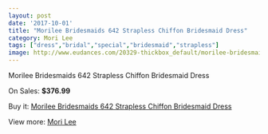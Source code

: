 ```yaml
---
layout: post
date: '2017-10-01'
title: "Morilee Bridesmaids 642 Strapless Chiffon Bridesmaid Dress"
category: Mori Lee
tags: ["dress","bridal","special","bridesmaid","strapless"]
image: http://www.eudances.com/20329-thickbox_default/morilee-bridesmaids-642-strapless-chiffon-bridesmaid-dress.jpg
---
```

Morilee Bridesmaids 642 Strapless Chiffon Bridesmaid Dress

On Sales: **$376.99**
<a href="https://www.eudances.com/en/mori-lee/6097-morilee-bridesmaids-642-strapless-chiffon-bridesmaid-dress.html"><amp-img layout="responsive" width="600" height="600" src="//www.eudances.com/20329-thickbox_default/morilee-bridesmaids-642-strapless-chiffon-bridesmaid-dress.jpg" alt="Morilee Bridesmaids 642 Strapless Chiffon Bridesmaid Dress 0" /></a>

Buy it: [Morilee Bridesmaids 642 Strapless Chiffon Bridesmaid Dress](https://www.eudances.com/en/mori-lee/6097-morilee-bridesmaids-642-strapless-chiffon-bridesmaid-dress.html "Morilee Bridesmaids 642 Strapless Chiffon Bridesmaid Dress")

View more: [Mori Lee](https://www.eudances.com/en/65-mori-lee "Mori Lee")